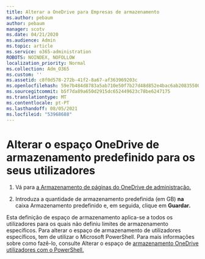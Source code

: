 ```yaml
---
title: Alterar a OneDrive para Empresas de armazenamento
ms.author: pebaum
author: pebaum
manager: scotv
ms.date: 04/21/2020
ms.audience: Admin
ms.topic: article
ms.service: o365-administration
ROBOTS: NOINDEX, NOFOLLOW
localization_priority: Normal
ms.collection: Adm_O365
ms.custom: ''
ms.assetid: c8f0d578-272b-41f2-8a67-af363969203c
ms.openlocfilehash: 59e7b484d8783a5ab710e50f7b27d48d852e4bac6ab208355005671621461ce4
ms.sourcegitcommit: b5f7da89a650d2915dc652449623c78be6247175
ms.translationtype: MT
ms.contentlocale: pt-PT
ms.lasthandoff: 08/05/2021
ms.locfileid: "53968688"
---
```

# <a name="change-the-default-onedrive-storage-space-for-your-users"></a>Alterar o espaço OneDrive de armazenamento predefinido para os seus utilizadores

1. Vá para [a Armazenamento de páginas do OneDrive de administração.](https://admin.onedrive.com/?v=StorageSettings)
    
2. Introduza a quantidade de armazenamento predefinida (em GB) **na** caixa Armazenamento predefinido e, em seguida, clique em **Guardar.**
    
Esta definição de espaço de armazenamento aplica-se a todos os utilizadores para os quais não definiu limites de armazenamento específicos. Para alterar o espaço de armazenamento de utilizadores específicos, tem de utilizar o Microsoft PowerShell. Para mais informações sobre como fazê-lo, consulte Alterar o espaço de [armazenamento OneDrive utilizadores com o PowerShell.](https://go.microsoft.com/fwlink/?linkid=866402)
  

